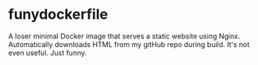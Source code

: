 # funydockerfile
A loser minimal Docker image that serves a static website using Nginx. Automatically downloads HTML from my gitHub repo during build. It's not even useful. Just funny.
